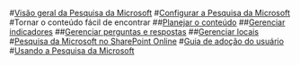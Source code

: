 #[Visão geral da Pesquisa da Microsoft](overview-microsoft-search.md)
#[Configurar a Pesquisa da Microsoft](setup-microsoft-search.md)
#Tornar o conteúdo fácil de encontrar
##[Planejar o conteúdo](plan-your-content.md)
##[Gerenciar indicadores](manage-bookmarks.md)
##[Gerenciar perguntas e respostas](manage-qas.md)
##[Gerenciar locais](manage-locations.md)
#[Pesquisa da Microsoft no SharePoint Online](get-started-search-in-sharepoint-online.md)
#[Guia de adoção do usuário](user-adoption-guide.md)
#[Usando a Pesquisa da Microsoft](use/about-microsoft-search.md)